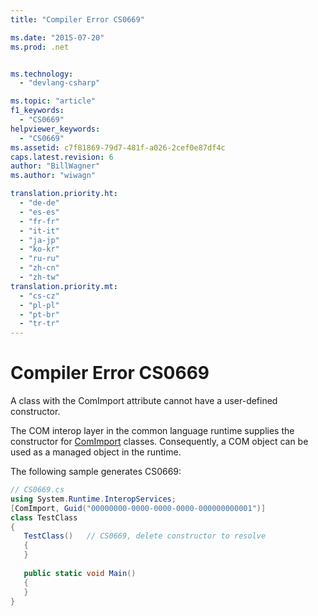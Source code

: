 ```yaml
---
title: "Compiler Error CS0669"

ms.date: "2015-07-20"
ms.prod: .net


ms.technology: 
  - "devlang-csharp"

ms.topic: "article"
f1_keywords: 
  - "CS0669"
helpviewer_keywords: 
  - "CS0669"
ms.assetid: c7f81869-79d7-481f-a026-2cef0e87df4c
caps.latest.revision: 6
author: "BillWagner"
ms.author: "wiwagn"

translation.priority.ht: 
  - "de-de"
  - "es-es"
  - "fr-fr"
  - "it-it"
  - "ja-jp"
  - "ko-kr"
  - "ru-ru"
  - "zh-cn"
  - "zh-tw"
translation.priority.mt: 
  - "cs-cz"
  - "pl-pl"
  - "pt-br"
  - "tr-tr"
---
```

# Compiler Error CS0669
A class with the ComImport attribute cannot have a user-defined constructor. 
  
 The COM interop layer in the common language runtime supplies the constructor for [ComImport](xref:System​.Runtime​.InteropServices.ComImportAttribute) classes. Consequently, a COM object can be used as a managed object in the runtime.  
  
 The following sample generates CS0669:  
  
```csharp
// CS0669.cs  
using System.Runtime.InteropServices;  
[ComImport, Guid("00000000-0000-0000-0000-000000000001")]  
class TestClass  
{  
   TestClass()   // CS0669, delete constructor to resolve  
   {  
   }  
  
   public static void Main()  
   {  
   }  
}  
```
